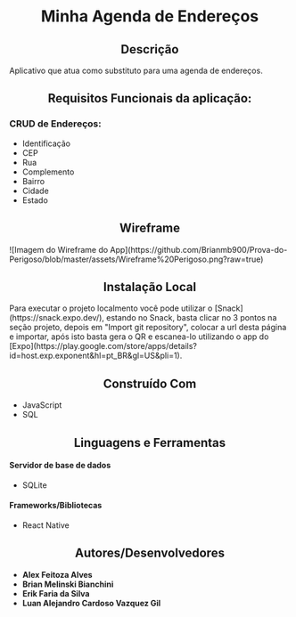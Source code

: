 <h1 align="center"> Minha Agenda de Endereços </h1>

<h2 align="center"> Descrição </h2>

Aplicativo que atua como substituto para uma agenda de endereços.

<h2 align="center"> Requisitos Funcionais da aplicação: </h2>

### CRUD de Endereços:

* Identificação
* CEP
* Rua
* Complemento
* Bairro
* Cidade
* Estado

<h2 align="center"> Wireframe </h2>
![Imagem do Wireframe do App](https://github.com/Brianmb900/Prova-do-Perigoso/blob/master/assets/Wireframe%20Perigoso.png?raw=true)

<h2 align="center"> Instalação Local </h2>
Para executar o projeto localmento você pode utilizar o [Snack](https://snack.expo.dev/), estando no Snack, basta clicar no 3 pontos na seção projeto, depois em "Import git repository", colocar a url desta página e importar, após isto basta gera o QR e escanea-lo utilizando o app do [Expo](https://play.google.com/store/apps/details?id=host.exp.exponent&hl=pt_BR&gl=US&pli=1).

<h2 align="center"> Construído Com </h2>

* JavaScript
* SQL
<h2 align="center"> Linguagens e Ferramentas

#### Servidor de base de dados

* SQLite

#### Frameworks/Bibliotecas
* React Native

<h2 align="center"> Autores/Desenvolvedores </h2>

* **Alex Feitoza Alves**
* **Brian Melinski Bianchini**
* **Erik Faria da Silva**
* **Luan Alejandro Cardoso Vazquez Gil**
